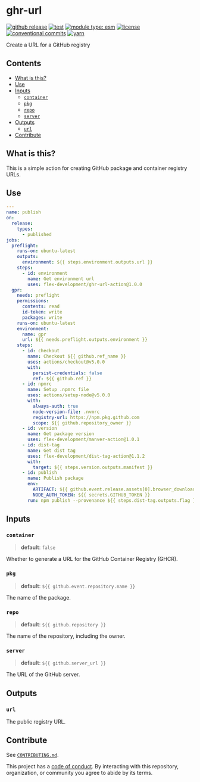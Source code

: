 # ghr-url

[![github release](https://img.shields.io/github/v/release/flex-development/ghr-url-action.svg?include_prereleases\&sort=semver)](https://github.com/flex-development/ghr-url-action/releases/latest)
[![test](https://github.com/flex-development/ghr-url-action/actions/workflows/test.yml/badge.svg)](https://github.com/flex-development/ghr-url-action/actions/workflows/test.yml)
[![module type: esm](https://img.shields.io/badge/module%20type-esm-brightgreen)](https://github.com/voxpelli/badges-cjs-esm)
[![license](https://img.shields.io/github/license/flex-development/ghr-url-action.svg)](LICENSE.md)
[![conventional commits](https://img.shields.io/badge/-conventional%20commits-fe5196?logo=conventional-commits\&logoColor=ffffff)](https://conventionalcommits.org)
[![yarn](https://img.shields.io/badge/-yarn-2c8ebb?style=flat\&logo=yarn\&logoColor=ffffff)](https://yarnpkg.com)

Create a URL for a GitHub registry

## Contents

- [What is this?](#what-is-this)
- [Use](#use)
- [Inputs](#inputs)
  - [`container`](#container)
  - [`pkg`](#pkg)
  - [`repo`](#repo)
  - [`server`](#server)
- [Outputs](#outputs)
  - [`url`](#url)
- [Contribute](#contribute)

## What is this?

This is a simple action for creating GitHub package and container registry URLs.

## Use

```yaml
---
name: publish
on:
  release:
    types:
      - published
jobs:
  preflight:
    runs-on: ubuntu-latest
    outputs:
      environment: ${{ steps.environment.outputs.url }}
    steps:
      - id: environment
        name: Get environment url
        uses: flex-development/ghr-url-action@1.0.0
  gpr:
    needs: preflight
    permissions:
      contents: read
      id-token: write
      packages: write
    runs-on: ubuntu-latest
    environment:
      name: gpr
      url: ${{ needs.preflight.outputs.environment }}
    steps:
      - id: checkout
        name: Checkout ${{ github.ref_name }}
        uses: actions/checkout@v5.0.0
        with:
          persist-credentials: false
          ref: ${{ github.ref }}
      - id: npmrc
        name: Setup .npmrc file
        uses: actions/setup-node@v5.0.0
        with:
          always-auth: true
          node-version-file: .nvmrc
          registry-url: https://npm.pkg.github.com
          scope: ${{ github.repository_owner }}
      - id: version
        name: Get package version
        uses: flex-development/manver-action@1.0.1
      - id: dist-tag
        name: Get dist tag
        uses: flex-development/dist-tag-action@1.1.2
        with:
          target: ${{ steps.version.outputs.manifest }}
      - id: publish
        name: Publish package
        env:
          ARTIFACT: ${{ github.event.release.assets[0].browser_download_url }}
          NODE_AUTH_TOKEN: ${{ secrets.GITHUB_TOKEN }}
        run: npm publish --provenance ${{ steps.dist-tag.outputs.flag }} $ARTIFACT
```

## Inputs

### `container`

> **default**: `false`

Whether to generate a URL for the GitHub Container Registry (GHCR).

### `pkg`

> **default**: `${{ github.event.repository.name }}`

The name of the package.

### `repo`

> **default**: `${{ github.repository }}`

The name of the repository, including the owner.

### `server`

> **default**: `${{ github.server_url }}`

The URL of the GitHub server.

## Outputs

### `url`

The public registry URL.

## Contribute

See [`CONTRIBUTING.md`](CONTRIBUTING.md).

This project has a [code of conduct](./CODE_OF_CONDUCT.md). By interacting with this repository, organization, or
community you agree to abide by its terms.
